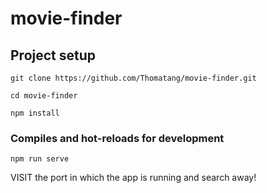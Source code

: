 # movie-finder



## Project setup

```
git clone https://github.com/Thomatang/movie-finder.git
```
```
cd movie-finder
```
```
npm install
```

### Compiles and hot-reloads for development
```
npm run serve
```


VISIT the port in which the app is running and search away!
